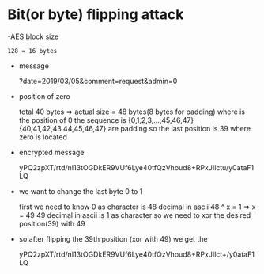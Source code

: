 # Bit(or byte) flipping attack

-AES block size

    128 = 16 bytes

-  message


    ?date=2019/03/05&comment=request&admin=0

- position of zero


    total 40 bytes => actual size = 48 bytes(8 bytes for padding)
    where is the position of 0
    the sequence is {0,1,2,3,...,45,46,47}
    {40,41,42,43,44,45,46,47} are padding so the last position is 39 where zero is located

- encrypted message


    yPQ2zpXT/rtd/nI13tOGDkER9VUf6Lye40tfQzVhoud8+RPxJIlctu/y0ataF1LQ


- we want to change the last byte 0 to 1
    

    first we need to know 0 as character is 48 decimal in ascii
    48 ^ x = 1 => x = 49
    49 decimal in ascii is 1 as character
    so we need to xor the desired position(39) with 49

- so after flipping the 39th position  (xor with 49) we get the 
    

    yPQ2zpXT/rtd/nI13tOGDkER9VUf6Lye40tfQzVhoud8+RPxJIlct+/y0ataF1LQ
